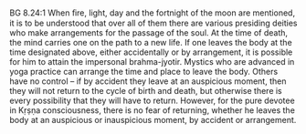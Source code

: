 BG 8.24:1	When ﬁre, light, day and the fortnight of the moon are mentioned, it is to be understood that over all of them there are various presiding deities who make arrangements for the passage of the soul. At the time of death, the mind carries one on the path to a new life. If one leaves the body at the time designated above, either accidentally or by arrangement, it is possible for him to attain the impersonal brahma-jyotir. Mystics who are advanced in yoga practice can arrange the time and place to leave the body. Others have no control – if by accident they leave at an auspicious moment, then they will not return to the cycle of birth and death, but otherwise there is every possibility that they will have to return. However, for the pure devotee in Kṛṣṇa consciousness, there is no fear of returning, whether he leaves the body at an auspicious or inauspicious moment, by accident or arrangement.